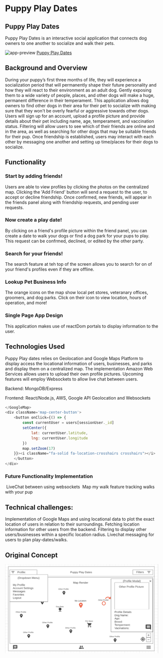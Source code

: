 # Puppy Play Dates

## Puppy Play Dates
Puppy Play Dates is an interactive social application that connects dog owners to one another to socialize and walk their pets.

![app-preview](./frontend/src/images/apppreview.png)
[Puppy Play Dates](https://puppy-play-dates.herokuapp.com/)


## Background and Overview
During your puppy’s first three months of life, they will experience a socialization period that will permanently shape their future personality and how they will react to their environment as an adult dog. Gently exposing them to a wide variety of people, places, and other dogs will make a huge, permanent difference in their temperament.
This application allows dog owners to find other dogs in their area for their pet to socialize with making sure that they won't be overly fearful or aggressive towards other dogs. Users will sign up for an account, upload a profile picture and provide details about their pet including name, age, temperament, and vaccination status. Filtering will allow users to see which of their friends are online and in the area, as well as searching for other dogs that may be suitable friends for their pup. Once friendship is established, users may interact with each other by messaging one another and setting up time/places for their dogs to socialize.

## Functionality

### Start by adding friends!
Users are able to view profiles by clicking the photos on the centralized map. Clicking the 'Add Friend' button will send a request to the user, to accept or decline friendship. Once confirmed, new friends, will appear in the friends panel along with friendship requests, and pending user requests.

### Now create a play date!
By clicking on a friend's profile picture within the friend panel, you can create a date to walk your dogs or find a dog park for your pups to play. This request can be confrmed, declined, or edited by the other party. 

### Search for your friends!
The search feature at teh top of the screen allows you to search for on of your friend's profiles even if they are offline.

### Lookup Pet Business Info
The orange icons on the map show local pet stores, veteranary offices, groomers, and dog parks. Click on their icon to view location, hours of operation, and more!

### Single Page App Design
This application makes use of reactDom portals to display information to the user.



## Technologies Used
Puppy Play dates relies on Geolocation and Google Maps Platform to display access the locational information of users, businesses, and parks and display them on a centralized map. The implementation Amazon Web Services allows users to upload their own profile pictures. Upcoming features will employ Websockets to allow live chat between users.

Backend: MongoDB/Express

Frontend: React/Node.js, AWS, Google API Geolocation and Websockets

```js
</GoogleMap>
<div className='map-center-button'>
    <button onClick={() => {
        const currentUser = users[sessionUser._id]
        setCenter({
            lat: currentUser.latitude,
            lng: currentUser.longitude
        })
        map.setZoom(17)
    }}><i className="fa-solid fa-location-crosshairs crosshairs"></i>
    </button>
</div>
```

###  Future Functionality Implementation
 LiveChat between using websockets
 Map my walk feature tracking walks with your pup

## Technical challenges:
Implementation of Google Maps and using locational data to plot the exact location of users in relation to their surroundings. Fetching location information for other users from the backend. Filtering to display other users/businesses within a specific location radius. Livechat messaging for users to plan play-dates/walks. 

## Original Concept

![Original Concept](./frontend/src/images/interface_wireframe.png)